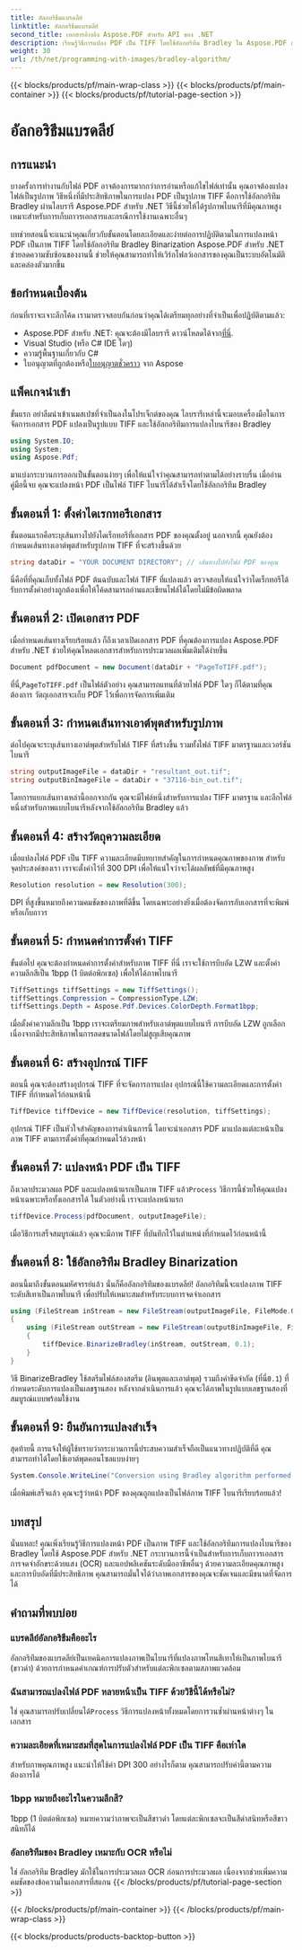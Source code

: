 ```yaml
---
title: อัลกอริธึมแบรดลีย์
linktitle: อัลกอริธึมแบรดลีย์
second_title: เอกสารอ้างอิง Aspose.PDF สำหรับ API ของ .NET
description: เรียนรู้วิธีการแปลง PDF เป็น TIFF โดยใช้อัลกอริทึม Bradley ใน Aspose.PDF สำหรับ .NET คำแนะนำทีละขั้นตอน ข้อกำหนดเบื้องต้น และคำถามที่พบบ่อยสำหรับการแปลงที่ราบรื่น
weight: 30
url: /th/net/programming-with-images/bradley-algorithm/
---
```


{{< blocks/products/pf/main-wrap-class >}}
{{< blocks/products/pf/main-container >}}
{{< blocks/products/pf/tutorial-page-section >}}

# อัลกอริธึมแบรดลีย์

## การแนะนำ

บางครั้งการทำงานกับไฟล์ PDF อาจต้องการมากกว่าการอ่านหรือแก้ไขไฟล์เท่านั้น คุณอาจต้องแปลงไฟล์เป็นรูปภาพ วิธีหนึ่งที่มีประสิทธิภาพในการแปลง PDF เป็นรูปภาพ TIFF คือการใช้อัลกอริทึม Bradley ผ่านไลบรารี Aspose.PDF สำหรับ .NET วิธีนี้ช่วยให้ได้รูปภาพไบนารีที่มีคุณภาพสูง เหมาะสำหรับการเก็บถาวรเอกสารและกรณีการใช้งานเฉพาะอื่นๆ

บทช่วยสอนนี้จะแนะนำคุณเกี่ยวกับขั้นตอนโดยละเอียดและง่ายต่อการปฏิบัติตามในการแปลงหน้า PDF เป็นภาพ TIFF โดยใช้อัลกอริทึม Bradley Binarization Aspose.PDF สำหรับ .NET ช่วยลดความซับซ้อนของงานนี้ ช่วยให้คุณสามารถทำให้เวิร์กโฟลว์เอกสารของคุณเป็นระบบอัตโนมัติและคล่องตัวมากขึ้น

## ข้อกำหนดเบื้องต้น

ก่อนที่เราจะเจาะลึกโค้ด เรามาตรวจสอบกันก่อนว่าคุณได้เตรียมทุกอย่างที่จำเป็นเพื่อปฏิบัติตามแล้ว:

-  Aspose.PDF สำหรับ .NET: คุณจะต้องมีไลบรารี ดาวน์โหลดได้จาก[ที่นี่](https://releases.aspose.com/pdf/net/).
- Visual Studio (หรือ C# IDE ใดๆ)
- ความรู้พื้นฐานเกี่ยวกับ C#
-  ใบอนุญาตที่ถูกต้องหรือ[ใบอนุญาตชั่วคราว](https://purchase.aspose.com/temporary-license/) จาก Aspose

## แพ็คเกจนำเข้า

ขั้นแรก อย่าลืมนำเข้าเนมสเปซที่จำเป็นลงในโปรเจ็กต์ของคุณ ไลบรารีเหล่านี้จะมอบเครื่องมือในการจัดการเอกสาร PDF แปลงเป็นรูปแบบ TIFF และใช้อัลกอริทึมการแปลงไบนารีของ Bradley

```csharp
using System.IO;
using System;
using Aspose.Pdf;
```

มาแบ่งกระบวนการออกเป็นขั้นตอนง่ายๆ เพื่อให้แน่ใจว่าคุณสามารถทำตามได้อย่างราบรื่น เมื่ออ่านคู่มือนี้จบ คุณจะแปลงหน้า PDF เป็นไฟล์ TIFF ไบนารีได้สำเร็จโดยใช้อัลกอริทึม Bradley

## ขั้นตอนที่ 1: ตั้งค่าไดเรกทอรีเอกสาร

ขั้นตอนแรกคือระบุเส้นทางไปยังไดเร็กทอรีที่เอกสาร PDF ของคุณตั้งอยู่ นอกจากนี้ คุณยังต้องกำหนดเส้นทางเอาต์พุตสำหรับรูปภาพ TIFF ที่จะสร้างขึ้นด้วย

```csharp
string dataDir = "YOUR DOCUMENT DIRECTORY"; // เส้นทางไปยังไฟล์ PDF ของคุณ
```

นี่คือที่ที่คุณเก็บทั้งไฟล์ PDF ต้นฉบับและไฟล์ TIFF ที่แปลงแล้ว ตรวจสอบให้แน่ใจว่าไดเร็กทอรีได้รับการตั้งค่าอย่างถูกต้องเพื่อให้โค้ดสามารถอ่านและเขียนไฟล์ได้โดยไม่มีข้อผิดพลาด

## ขั้นตอนที่ 2: เปิดเอกสาร PDF

เมื่อกำหนดเส้นทางเรียบร้อยแล้ว ก็ถึงเวลาเปิดเอกสาร PDF ที่คุณต้องการแปลง Aspose.PDF สำหรับ .NET ช่วยให้คุณโหลดเอกสารสำหรับการประมวลผลเพิ่มเติมได้ง่ายขึ้น

```csharp
Document pdfDocument = new Document(dataDir + "PageToTIFF.pdf");
```

 ที่นี่,`PageToTIFF.pdf` เป็นไฟล์ตัวอย่าง คุณสามารถแทนที่ด้วยไฟล์ PDF ใดๆ ก็ได้ตามที่คุณต้องการ วัตถุเอกสารจะเก็บ PDF ไว้เพื่อการจัดการเพิ่มเติม

## ขั้นตอนที่ 3: กำหนดเส้นทางเอาต์พุตสำหรับรูปภาพ

ต่อไปคุณจะระบุเส้นทางเอาต์พุตสำหรับไฟล์ TIFF ที่สร้างขึ้น รวมทั้งไฟล์ TIFF มาตรฐานและเวอร์ชันไบนารี

```csharp
string outputImageFile = dataDir + "resultant_out.tif";
string outputBinImageFile = dataDir + "37116-bin_out.tif";
```

โดยการแยกเส้นทางเหล่านี้ออกจากกัน คุณจะมีไฟล์หนึ่งสำหรับการแปลง TIFF มาตรฐาน และอีกไฟล์หนึ่งสำหรับภาพแบบไบนารีหลังจากใช้อัลกอริทึม Bradley แล้ว

## ขั้นตอนที่ 4: สร้างวัตถุความละเอียด

เมื่อแปลงไฟล์ PDF เป็น TIFF ความละเอียดมีบทบาทสำคัญในการกำหนดคุณภาพของภาพ สำหรับจุดประสงค์ของเรา เราจะตั้งค่าไว้ที่ 300 DPI เพื่อให้แน่ใจว่าจะได้ผลลัพธ์ที่มีคุณภาพสูง

```csharp
Resolution resolution = new Resolution(300);
```

DPI ที่สูงขึ้นหมายถึงความคมชัดของภาพที่ดีขึ้น โดยเฉพาะอย่างยิ่งเมื่อต้องจัดการกับเอกสารที่จะพิมพ์หรือเก็บถาวร

## ขั้นตอนที่ 5: กำหนดค่าการตั้งค่า TIFF

ขั้นต่อไป คุณจะต้องกำหนดค่าการตั้งค่าสำหรับภาพ TIFF ที่นี่ เราจะใช้การบีบอัด LZW และตั้งค่าความลึกสีเป็น 1bpp (1 บิตต่อพิกเซล) เพื่อให้ได้ภาพไบนารี

```csharp
TiffSettings tiffSettings = new TiffSettings();
tiffSettings.Compression = CompressionType.LZW;
tiffSettings.Depth = Aspose.Pdf.Devices.ColorDepth.Format1bpp;
```

เมื่อตั้งค่าความลึกเป็น 1bpp เราจะเตรียมภาพสำหรับเอาต์พุตแบบไบนารี การบีบอัด LZW ถูกเลือกเนื่องจากมีประสิทธิภาพในการลดขนาดไฟล์โดยไม่สูญเสียคุณภาพ

## ขั้นตอนที่ 6: สร้างอุปกรณ์ TIFF

ตอนนี้ คุณจะต้องสร้างอุปกรณ์ TIFF ที่จะจัดการการแปลง อุปกรณ์นี้ใช้ความละเอียดและการตั้งค่า TIFF ที่กำหนดไว้ก่อนหน้านี้

```csharp
TiffDevice tiffDevice = new TiffDevice(resolution, tiffSettings);
```

อุปกรณ์ TIFF เป็นหัวใจสำคัญของการดำเนินการนี้ โดยจะนำเอกสาร PDF มาแปลงแต่ละหน้าเป็นภาพ TIFF ตามการตั้งค่าที่คุณกำหนดไว้ล่วงหน้า

## ขั้นตอนที่ 7: แปลงหน้า PDF เป็น TIFF

 ถึงเวลาประมวลผล PDF และแปลงหน้าแรกเป็นภาพ TIFF แล้ว`Process` วิธีการนี้ช่วยให้คุณแปลงหน้าเฉพาะหรือทั้งเอกสารได้ ในตัวอย่างนี้ เราจะแปลงหน้าแรก

```csharp
tiffDevice.Process(pdfDocument, outputImageFile);
```

เมื่อวิธีการเสร็จสมบูรณ์แล้ว คุณจะมีภาพ TIFF ที่บันทึกไว้ในตำแหน่งที่กำหนดไว้ก่อนหน้านี้

## ขั้นตอนที่ 8: ใช้อัลกอริทึม Bradley Binarization

ตอนนี้มาถึงขั้นตอนมหัศจรรย์แล้ว นั่นก็คืออัลกอริทึมของแบรดลีย์! อัลกอริทึมนี้จะแปลงภาพ TIFF ระดับสีเทาเป็นภาพไบนารี เพื่อปรับให้เหมาะสมสำหรับระบบการจดจำเอกสาร

```csharp
using (FileStream inStream = new FileStream(outputImageFile, FileMode.Open))
{
    using (FileStream outStream = new FileStream(outputBinImageFile, FileMode.Create))
    {
        tiffDevice.BinarizeBradley(inStream, outStream, 0.1);
    }
}
```

 วิธี BinarizeBradley ใช้สตรีมไฟล์สองสตรีม (อินพุตและเอาต์พุต) รวมถึงค่าขีดจำกัด (ที่นี่`0.1`) ที่กำหนดระดับการแปลงเป็นเลขฐานสอง หลังจากดำเนินการแล้ว คุณจะได้ภาพในรูปแบบเลขฐานสองที่สมบูรณ์แบบพร้อมใช้งาน

## ขั้นตอนที่ 9: ยืนยันการแปลงสำเร็จ

สุดท้ายนี้ การแจ้งให้ผู้ใช้ทราบว่ากระบวนการนี้ประสบความสำเร็จถือเป็นแนวทางปฏิบัติที่ดี คุณสามารถทำได้โดยใช้เอาต์พุตคอนโซลแบบง่ายๆ

```csharp
System.Console.WriteLine("Conversion using Bradley algorithm performed successfully!");
```

เมื่อพิมพ์เสร็จแล้ว คุณจะรู้ว่าหน้า PDF ของคุณถูกแปลงเป็นไฟล์ภาพ TIFF ไบนารีเรียบร้อยแล้ว!

## บทสรุป

นั่นแหละ! คุณเพิ่งเรียนรู้วิธีการแปลงหน้า PDF เป็นภาพ TIFF และใช้อัลกอริทึมการแปลงไบนารีของ Bradley โดยใช้ Aspose.PDF สำหรับ .NET กระบวนการนี้จำเป็นสำหรับการเก็บถาวรเอกสาร การจดจำอักขระด้วยแสง (OCR) และแอปพลิเคชันระดับมืออาชีพอื่นๆ ด้วยความละเอียดคุณภาพสูงและการบีบอัดที่มีประสิทธิภาพ คุณสามารถมั่นใจได้ว่าภาพเอกสารของคุณจะชัดเจนและมีขนาดที่จัดการได้

## คำถามที่พบบ่อย

### แบรดลีย์อัลกอริธึมคืออะไร
อัลกอริทึมของแบรดลีย์เป็นเทคนิคการแปลงภาพเป็นไบนารีที่แปลงภาพโทนสีเทาให้เป็นภาพไบนารี (ขาวดำ) ด้วยการกำหนดค่าเกณฑ์การปรับตัวสำหรับแต่ละพิกเซลตามสภาพแวดล้อม

### ฉันสามารถแปลงไฟล์ PDF หลายหน้าเป็น TIFF ด้วยวิธีนี้ได้หรือไม่?
 ใช่ คุณสามารถปรับเปลี่ยนได้`Process` วิธีการแปลงหน้าทั้งหมดโดยการวนซ้ำผ่านหน้าต่างๆ ในเอกสาร

### ความละเอียดที่เหมาะสมที่สุดในการแปลงไฟล์ PDF เป็น TIFF คือเท่าใด
สำหรับภาพคุณภาพสูง แนะนำให้ใช้ค่า DPI 300 อย่างไรก็ตาม คุณสามารถปรับค่านี้ตามความต้องการได้

### 1bpp หมายถึงอะไรในความลึกสี?
1bpp (1 บิตต่อพิกเซล) หมายความว่าภาพจะเป็นสีขาวดำ โดยแต่ละพิกเซลจะเป็นสีดำสนิทหรือสีขาวสนิทก็ได้

### อัลกอริทึมของ Bradley เหมาะกับ OCR หรือไม่
ใช่ อัลกอริทึม Bradley มักใช้ในการประมวลผล OCR ก่อนการประมวลผล เนื่องจากช่วยเพิ่มความคมชัดของข้อความในเอกสารที่สแกน
{{< /blocks/products/pf/tutorial-page-section >}}

{{< /blocks/products/pf/main-container >}}
{{< /blocks/products/pf/main-wrap-class >}}

{{< blocks/products/products-backtop-button >}}

